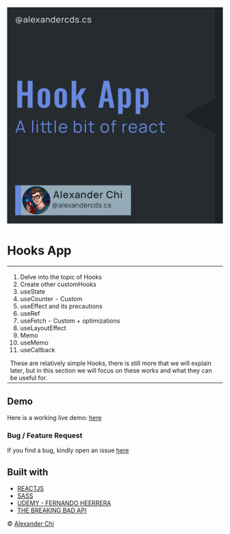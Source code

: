 # ![hooks-app](https://raw.githubusercontent.com/alexandercds/hooks-app/master/src/assets/images/preview.jpg)
# Hooks App
<table>
<tr>
<td>
    <ol>
        <li>Delve into the topic of Hooks</li>
        <li>Create other customHooks</li>
        <li>useState</li>
        <li>useCounter - Custom</li>
        <li>useEffect and its precautions</li>
        <li>useRef</li>
        <li>useFetch - Custom + optimizations</li>
        <li>useLayoutEffect</li>
        <li>Memo</li>
        <li>useMemo</li>
        <li>useCallback</li>
    </ol>
    These are relatively simple Hooks, there is still more that we will explain later, but in this section we will focus on these works and what they can be useful for.
</td>
</tr>
</table>


## Demo
Here is a working live demo: [here](https://alexandercds.github.io/hooks-app/)

### Bug / Feature Request

If you find a bug, kindly open an issue [here](https://github.com/alexandercds/hooks-app/issues/new)

## Built with 

- [REACTJS](https://reactjs.org/)
- [SASS](https://sass-lang.com/)
- [UDEMY - FERNANDO HEERRERA](https://www.udemy.com/share/103dsU3@1VibW3SX5xCqsnBtpq0hV8vo7qnwEgbukK8Lne7R1hqwdRfJss2s0-d2qcKytssg/)
- [THE BREAKING BAD API](https://breakingbadapi.com/)


© [Alexander Chi ](https://alexandercd.dev/)
